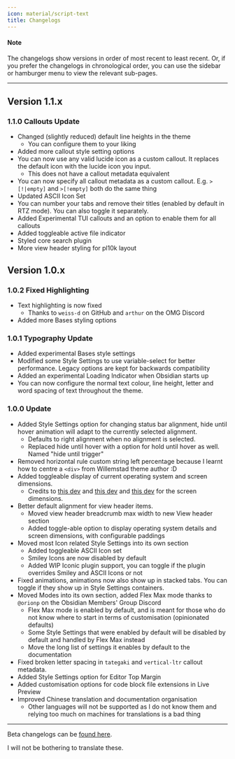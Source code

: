 ```yaml
---
icon: material/script-text
title: Changelogs
---
```


#### Note

The changelogs show versions in order of most recent to least recent.
Or, if you prefer the changelogs in chronological order, you can use
the sidebar or hamburger menu to view the relevant sub-pages.

---

## Version 1.1.x

### 1.1.0 Callouts Update

- Changed (slightly reduced) default line heights in the theme
	- You can configure them to your liking
- Added more callout style setting options
- You can now use any valid lucide icon as a custom callout. It replaces the default icon with the lucide icon you input.
	- This does not have a callout metadata equivalent
- You can now specify all callout metadata as a custom callout. E.g. `>[!|empty]` and `>[!empty]` both do the same thing
- Updated ASCII Icon Set
- You can number your tabs and remove their titles (enabled by default in RTZ mode). You can also toggle it separately.
- Added Experimental TUI callouts and an option to enable them for all callouts
- Added toggleable active file indicator
- Styled core search plugin
- More view header styling for pl10k layout

## Version 1.0.x

### 1.0.2 Fixed Highlighting
- Text highlighting is now fixed
  - Thanks to `weiss-d` on GitHub and `arthur` on the OMG Discord
- Added more Bases styling options

### 1.0.1 Typography Update

- Added experimental Bases style settings
- Modified some Style Settings to use variable-select for better performance. Legacy options are kept for backwards compatibility
- Added an experimental Loading Indicator when Obsidian starts up
- You can now configure the normal text colour, line height, letter and word spacing of text throughout the theme.

### 1.0.0 Update

- Added Style Settings option for changing status bar alignment, hide until hover animation will adapt to the currently selected alignment.
  - Defaults to right alignment when no alignment is selected.
  - Replaced hide until hover with a option for hold until hover as well. Named "hide until trigger"
- Removed horizontal rule custom string left percentage because I learnt how to centre a `<div>` from Willemstad theme author :D
- Added toggleable display of current operating system and screen dimensions.
  - Credits to [this dev](https://dev.to/janeori/css-type-casting-to-numeric-tanatan2-scalars-582j) and [this dev](https://css-tip.com/screen-dimension) and [this dev](https://dev.to/leapcell/get-screen-size-in-pure-css-3kna) for the screen dimensions.
- Better default alignment for view header items.
  - Moved view header breadcrumb max width to new View header section
  - Added toggle-able option to display operating system details and screen dimensions, with configurable paddings
- Moved most Icon related Style Settings into its own section
  - Added toggleable ASCII Icon set
  - Smiley Icons are now disabled by default
  - Added WIP Iconic plugin support, you can toggle if the plugin overrides Smiley and ASCII Icons or not
- Fixed animations, animations now also show up in stacked tabs. You can toggle if they show up in Style Settings containers.
- Moved Modes into its own section, added Flex Max mode thanks to `@orionp` on the Obsidian Members' Group Discord
  - Flex Max mode is enabled by default, and is meant for those who do not know where to start in terms of customisation (opinionated defaults)
  - Some Style Settings that were enabled by default will be disabled by default and handled by Flex Max instead
  - Move the long list of settings it enables by default to the documentation
- Fixed broken letter spacing in `tategaki` and `vertical-ltr` callout metadata.
- Added Style Settings option for Editor Top Margin
- Added customisation options for code block file extensions in Live Preview
- Improved Chinese translation and documentation organisation
  - Other languages will not be supported as I do not know them and relying too much on machines for translations is a bad thing

---

Beta changelogs can be [found here](./beta/index.md).

I will not be bothering to translate these.
